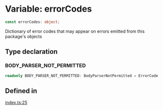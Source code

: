 # Variable: errorCodes

```ts
const errorCodes: object;
```

Dictionary of error codes that may appear on errors emitted from this package's objects

## Type declaration

### BODY\_PARSER\_NOT\_PERMITTED

```ts
readonly BODY_PARSER_NOT_PERMITTED: BodyParserNotPermitted = ErrorCode.BodyParserNotPermitted;
```

## Defined in

[index.ts:25](https://github.com/slackapi/node-slack-sdk/blob/main/packages/interactive-messages/src/index.ts#L25)
